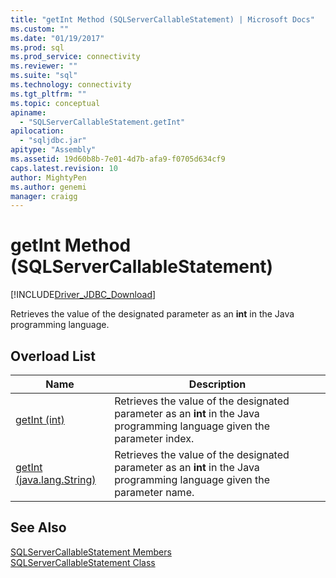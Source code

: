 ```yaml
---
title: "getInt Method (SQLServerCallableStatement) | Microsoft Docs"
ms.custom: ""
ms.date: "01/19/2017"
ms.prod: sql
ms.prod_service: connectivity
ms.reviewer: ""
ms.suite: "sql"
ms.technology: connectivity
ms.tgt_pltfrm: ""
ms.topic: conceptual
apiname: 
  - "SQLServerCallableStatement.getInt"
apilocation: 
  - "sqljdbc.jar"
apitype: "Assembly"
ms.assetid: 19d60b8b-7e01-4d7b-afa9-f0705d634cf9
caps.latest.revision: 10
author: MightyPen
ms.author: genemi
manager: craigg
---
```

# getInt Method (SQLServerCallableStatement)
[!INCLUDE[Driver_JDBC_Download](../../../includes/driver_jdbc_download.md)]

  Retrieves the value of the designated parameter as an **int** in the Java programming language.  
  
## Overload List  
  
|Name|Description|  
|----------|-----------------|  
|[getInt (int)](../../../connect/jdbc/reference/getint-method-int.md)|Retrieves the value of the designated parameter as an **int** in the Java programming language given the parameter index.|  
|[getInt (java.lang.String)](../../../connect/jdbc/reference/getint-method-java-lang-string.md)|Retrieves the value of the designated parameter as an **int** in the Java programming language given the parameter name.|  
  
## See Also  
 [SQLServerCallableStatement Members](../../../connect/jdbc/reference/sqlservercallablestatement-members.md)   
 [SQLServerCallableStatement Class](../../../connect/jdbc/reference/sqlservercallablestatement-class.md)  
  
  
